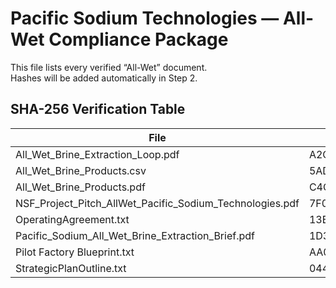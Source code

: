 ﻿# Pacific Sodium Technologies — All-Wet Compliance Package
This file lists every verified “All-Wet” document.  
Hashes will be added automatically in Step 2.
## SHA-256 Verification Table
| File | Hash |
|------|------|
| All_Wet_Brine_Extraction_Loop.pdf | A2CD3516771DE824D02C4860DD1089634109250050835AA1BB4B9BF994E51BB0 |
| All_Wet_Brine_Products.csv | 5AD848259F284F1E1D38DBED9071D164F2A8A477382F4447365E9A73CFDCDD82 |
| All_Wet_Brine_Products.pdf | C4CC5219349EDAED146D71E2F5BE0269672611ADF5F594027C0BEC5C5878DBE6 |
| NSF_Project_Pitch_AllWet_Pacific_Sodium_Technologies.pdf | 7F0773ED4043770C79C3CD253086871A3752E58E1FB46D42571BFA770B25FAFE |
| OperatingAgreement.txt | 13BAEDACDDC819AA6E9B7219EC42A0ED6622C048BE951B8DABF68192F2826F18 |
| Pacific_Sodium_All_Wet_Brine_Extraction_Brief.pdf | 1D3887FC9AC33C4B4CF5D7AC25FB4462432E88EB2B411B83F8CF79B2D7E891AF |
| Pilot Factory Blueprint.txt | AA009C6369E51B295109DB594210EC49E2B7EE55748DBDB0F38CA2089A467D61 |
| StrategicPlanOutline.txt | 04437B078EB983F3F12F8A8C9A276914D04BEC24FB64C10A4660D4D336F60DF9 |
